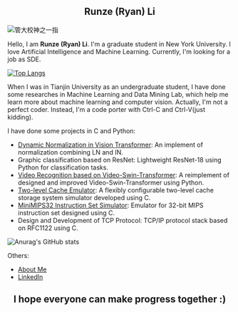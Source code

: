 <h2 align="center"> Runze (Ryan) Li </h2>

![管大校神之一指](https://github.com/lllirunze/image/blob/master/%E7%AE%A1%E5%A4%A7%E6%A0%A1%E7%A5%9E%E4%B9%8B%E4%B8%80%E6%8C%87.png)  

Hello, I am __Runze (Ryan) Li__. I'm a graduate student in New York University. I love Artificial Intelligence and Machine Learning. Currently, I'm looking for a job as SDE.

[![Top Langs](https://github-readme-stats.vercel.app/api/top-langs/?username=lllirunze&layout=compact)](https://github.com/anuraghazra/github-readme-stats) 

When I was in Tianjin University as an undergraduate student, I have done some researches in Machine Learning and Data Mining Lab, which help me learn more about machine learning and computer vision. Actually, I'm not a perfect coder. Instead, I'm a code porter with Ctrl-C and Ctrl-V(just kidding).

I have done some projects in C and Python:

- [Dynamic Normalization in Vision Transformer](https://github.com/lllirunze/Research-on-Dynamic-Normalization-method-in-Vision-Transformer): An implement of normalization combining LN and IN.
- Graphic classification based on ResNet: Lightweight ResNet-18 using Python for classification tasks.
- [Video Recognition based on Video-Swin-Transformer](https://github.com/lllirunze/Lrz_Improved_Swin): A reimplement of designed and improved Video-Swin-Transformer using Python.
- [Two-level Cache Emulator](https://github.com/lllirunze/Computer_Organization_and_Architecture_Practice): A flexibly configurable two-level cache storage system simulator developed using C.
- [MiniMIPS32 Instruction Set Simulator](https://github.com/lllirunze/Computer_Organization_and_Architecture_Lab): Emulator for 32-bit MIPS instruction set designed using C.
- Design and Development of TCP Protocol: TCP/IP protocol stack based on RFC1122 using C.

![Anurag's GitHub stats](https://github-readme-stats.vercel.app/api?username=lllirunze&show_icons=true&theme=dracula)

Others:
- [About Me]([http://kuangjux.top/](https://lllirunze.github.io/))
- [LinkedIn](https://www.linkedin.com/in/runze-li-07a739266/)


<h2 align="center"> I hope everyone can make progress together :) </h2>

<!---
Lrz266OuO/Lrz266OuO is a ✨ special ✨ repository because its `README.md` (this file) appears on your GitHub profile.
You can click the Preview link to take a look at your changes.
--->
